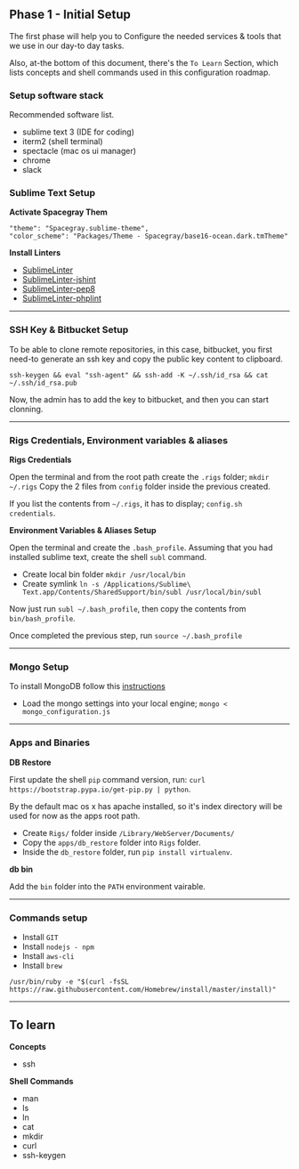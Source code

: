 ## Phase 1 - Initial Setup

The first phase will help you to Configure the needed services & tools that we use in our day-to day tasks.

Also, at-the bottom of this document, there's the `To Learn` Section, which lists concepts and shell commands used in this configuration roadmap.

### Setup software stack

Recommended software list.

- sublime text 3 (IDE for coding)
- iterm2 (shell terminal)
- spectacle (mac os ui manager)
- chrome
- slack

### Sublime Text Setup

**Activate Spacegray Them**

```
"theme": "Spacegray.sublime-theme",
"color_scheme": "Packages/Theme - Spacegray/base16-ocean.dark.tmTheme"
```

**Install Linters**

- [SublimeLinter](http://sublimelinter.readthedocs.io/en/latest/installation.html)
- [SublimeLinter-jshint](https://github.com/SublimeLinter/SublimeLinter-jshint)
- [SublimeLinter-pep8](https://github.com/SublimeLinter/SublimeLinter-pep8)
- [SublimeLinter-phplint](https://github.com/SublimeLinter/SublimeLinter-phplint)

--------

### SSH Key & Bitbucket Setup

To be able to clone remote repositories, in this case, bitbucket, you first need-to generate an ssh key and copy the public key content to clipboard.

```
ssh-keygen && eval "ssh-agent" && ssh-add -K ~/.ssh/id_rsa && cat ~/.ssh/id_rsa.pub
```

Now, the admin has to add the key to bitbucket, and then you can start clonning.

--------

### Rigs Credentials, Environment variables & aliases

**Rigs Credentials**

Open the terminal and from the root path create the `.rigs` folder; `mkdir ~/.rigs`
Copy the 2 files from `config` folder inside the previous created.

If you list the contents from `~/.rigs`, it has to display; `config.sh credentials`.

**Environment Variables & Aliases Setup**

Open the terminal and create the `.bash_profile`. Assuming that you had installed sublime text, create the shell `subl` command.

- Create local bin folder `mkdir /usr/local/bin`
- Create symlink `ln -s /Applications/Sublime\ Text.app/Contents/SharedSupport/bin/subl /usr/local/bin/subl`

Now just run `subl ~/.bash_profile`, then copy the contents from `bin/bash_profile`.

Once completed the previous step, run `source ~/.bash_profile`

--------

### Mongo Setup

To install MongoDB follow this [instructions](`https://docs.mongodb.com/manual/tutorial/install-mongodb-on-os-x/`)
- Load the mongo settings into your local engine; `mongo < mongo_configuration.js`

--------

### Apps and Binaries

**DB Restore**

First update the shell `pip` command version, run: `curl https://bootstrap.pypa.io/get-pip.py | python`.

By the default mac os x has apache installed, so it's index directory will be used for now as the apps root path.

- Create `Rigs/` folder inside `/Library/WebServer/Documents/`
- Copy the `apps/db_restore` folder into `Rigs` folder.
- Inside the `db_restore` folder, run `pip install virtualenv`.

**db bin**

Add the `bin` folder into the `PATH` environment vairable.

--------

### Commands setup

- Install `GIT`
- Install `nodejs - npm`
- Install `aws-cli`
- Install `brew`
```
/usr/bin/ruby -e "$(curl -fsSL https://raw.githubusercontent.com/Homebrew/install/master/install)"
```

--------

## To learn

**Concepts**

- ssh

**Shell Commands**

- man
- ls
- ln
- cat
- mkdir
- curl
- ssh-keygen
